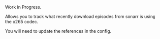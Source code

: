 Work in Progress. 

Allows you to track what recently download episodes from sonarr is using the x265 codec. 

You will need to update the references in the config.
